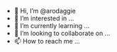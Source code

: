 - 👋 Hi, I’m @arodaggie
- 👀 I’m interested in ...
- 🌱 I’m currently learning ...
- 💞️ I’m looking to collaborate on ...
- 📫 How to reach me ...

<!---
arodaggie/arodaggie is a ✨ special ✨ repository because its `README.md` (this file) appears on your GitHub profile.
You can click the Preview link to take a look at your changes.
--->
